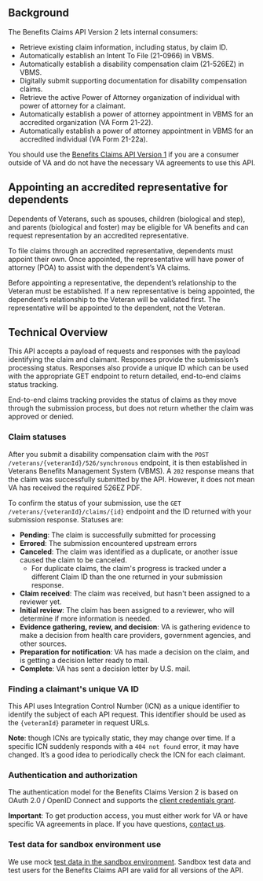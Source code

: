 ## Background

The Benefits Claims API Version 2 lets internal consumers:

-   Retrieve existing claim information, including status, by claim ID.
-   Automatically establish an Intent To File (21-0966) in VBMS.
-   Automatically establish a disability compensation claim (21-526EZ) in VBMS.
-   Digitally submit supporting documentation for disability compensation claims.
-   Retrieve the active Power of Attorney organization of individual with power of attorney for a claimant.
-   Automatically establish a power of attorney appointment in VBMS for an accredited organization (VA Form 21-22).
-   Automatically establish a power of attorney appointment in VBMS for an accredited individual (VA Form 21-22a).

You should use the [Benefits Claims API Version 1](https://developer.va.gov/explore/benefits/docs/claims?version=current) if you are a consumer outside of VA and do not have the necessary VA agreements to use this API.

## Appointing an accredited representative for dependents

Dependents of Veterans, such as spouses, children (biological and step), and parents (biological and foster) may be eligible for VA benefits and can request representation by an accredited representative.

To file claims through an accredited representative, dependents must appoint their own. Once appointed, the representative will have power of attorney (POA) to assist with the dependentʼs VA claims.

Before appointing a representative, the dependentʼs relationship to the Veteran must be established. If a new representative is being appointed, the dependentʼs relationship to the Veteran will be validated first. The representative will be appointed to the dependent, not the Veteran.

## Technical Overview

This API accepts a payload of requests and responses with the payload identifying the claim and claimant. Responses provide the submission’s processing status. Responses also provide a unique ID which can be used with the appropriate GET endpoint to return detailed, end-to-end claims status tracking. 

End-to-end claims tracking provides the status of claims as they move through the submission process, but does not return whether the claim was approved or denied. 

### Claim statuses

After you submit a disability compensation claim with the `POST /veterans/{veteranId}/526/synchronous` endpoint, it is then established in Veterans Benefits Management System (VBMS). A `202` response means that the claim was successfully submitted by the API. However, it does not mean VA has received the required 526EZ PDF.

To confirm the status of your submission, use the `GET /veterans/{veteranId}/claims/{id}` endpoint and the ID returned with your submission response. Statuses are:

*  **Pending**: The claim is successfully submitted for processing
*   **Errored**: The submission encountered upstream errors
*   **Canceled**: The claim was identified as a duplicate, or another issue caused the claim to be canceled.
    *   For duplicate claims, the claim's progress is tracked under a different Claim ID than the one returned in your submission response.
*   **Claim received**: The claim was received, but hasn't been assigned to a reviewer yet.
*   **Initial review**: The claim has been assigned to a reviewer, who will determine if more information is needed.
*   **Evidence gathering, review, and decision**: VA is gathering evidence to make a decision from health care providers, government agencies, and other sources.
*   **Preparation for notification**: VA has made a decision on the claim, and is getting a decision letter ready to mail.
*   **Complete**: VA has sent a decision letter by U.S. mail.

### Finding a claimant's unique VA ID

This API uses Integration Control Number (ICN) as a unique identifier to identify the subject of each API request. This identifier should be used as the `{veteranId}` parameter in request URLs.

**Note**: though ICNs are typically static, they may change over time. If a specific ICN suddenly responds with a `404 not found` error, it may have changed. It’s a good idea to periodically check the ICN for each claimant.

### Authentication and authorization

The authentication model for the Benefits Claims Version 2 is based on OAuth 2.0 / OpenID Connect and supports the [client credentials grant](https://developer.va.gov/explore/authorization/docs/client-credentials?api=claims).

**Important**: To get production access, you must either work for VA or have specific VA agreements in place. If you have questions, [contact us](https://developer.va.gov/support/contact-us).

### Test data for sandbox environment use

We use mock [test data in the sandbox environment](https://developer.va.gov/explore/api/benefits-claims/test-users/2671/f1097c9772b447bb755b26dcd3e652aecad632389a28f0e19a7ebb082808db39). Sandbox test data and test users for the Benefits Claims API are valid for all versions of the API.
